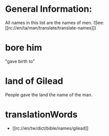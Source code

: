 # General Information:

All names in this list are the names of men. (See: [[rc://en/ta/man/translate/translate-names]])

# bore him

"gave birth to"

# land of Gilead

People gave the land the name of the man.

# translationWords

* [[rc://en/tw/dict/bible/names/gilead]]